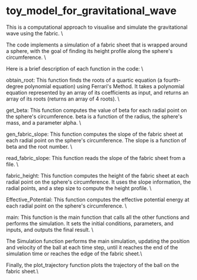 # toy_model_for_gravitational_wave
This is a computational approach to visualise and simulate the gravitational wave using the fabric. \

The code implements a simulation of a fabric sheet that is wrapped around a sphere, with the goal of finding its height profile along the sphere's circumference. \

Here is a brief description of each function in the code: \

obtain_root: This function finds the roots of a quartic equation (a fourth-degree polynomial equation) using Ferrari's Method. It takes a polynomial equation represented by an array of its coefficients as input, and returns an array of its roots (returns an array of 4 roots). \

get_beta: This function computes the value of beta for each radial point on the sphere's circumference. beta is a function of the radius, the sphere's mass, and a parameter alpha. \

gen_fabric_slope: This function computes the slope of the fabric sheet at each radial point on the sphere's circumference. The slope is a function of beta and the root number. \

read_fabric_slope: This function reads the slope of the fabric sheet from a file. \

fabric_height: This function computes the height of the fabric sheet at each radial point on the sphere's circumference. It uses the slope information, the radial points, and a step size to compute the height profile. \

Effective_Potential: This function computes the effective potential energy at each radial point on the sphere's circumference. \

main: This function is the main function that calls all the other functions and performs the simulation. It sets the initial conditions, parameters, and inputs, and outputs the final result. \

The Simulation function performs the main simulation, updating the position and velocity of the ball at each time step, until it reaches the end of the simulation time or reaches the edge of the fabric sheet.\

Finally, the plot_trajectory function plots the trajectory of the ball on the fabric sheet.\


